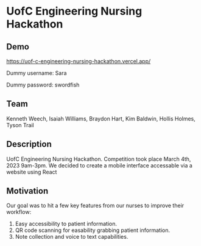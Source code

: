 # UofC Engineering Nursing Hackathon
## Demo
https://uof-c-engineering-nursing-hackathon.vercel.app/

Dummy username: Sara

Dummy password: swordfish

## Team
Kenneth Weech, Isaiah Williams, Braydon Hart, Kim Baldwin, Hollis Holmes, Tyson Trail

## Description
UofC Engineering Nursing Hackathon. Competition took place March 4th, 2023 9am-3pm. We decided to create a mobile interface accessable via a website using React

## Motivation
Our goal was to hit a few key features from our nurses to improve their workflow:

1. Easy accessibility to patient information.
2. QR code scanning for easability grabbing patient information.
3. Note collection and voice to text capabilities.

